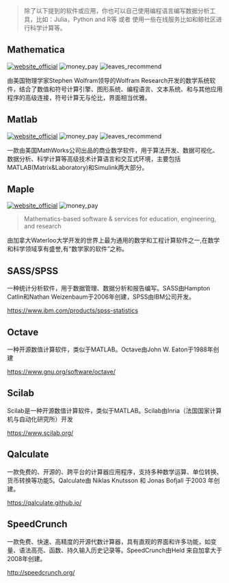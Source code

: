 > 除了以下提到的软件或应用，你也可以自己使用编程语言编写数据分析工具，比如：Julia，Python and R等 或者 使用一些在线服务比如和鲸社区进行科学计算等。

## Mathematica

[![website_official](https://gitbook07.oss-cn-hangzhou.aliyuncs.com/website_official.svg)](http://www.wolfram.com/mathematica/) ![money_pay](https://gitbook07.oss-cn-hangzhou.aliyuncs.com/money_pay.svg) ![leaves_recommend](https://gitbook07.oss-cn-hangzhou.aliyuncs.com/leaves_rec.svg) 

由美国物理学家Stephen Wolfram领导的Wolfram Research开发的数学系统软件，结合了数值和符号计算引擎、图形系统、编程语言、文本系统、和与其他应用程序的高级连接，符号计算无与伦比，界面相当优雅。

## Matlab
[![website_official](https://gitbook07.oss-cn-hangzhou.aliyuncs.com/website_official.svg)](https://www.mathworks.com/) ![money_pay](https://gitbook07.oss-cn-hangzhou.aliyuncs.com/money_pay.svg) ![leaves_recommend](https://gitbook07.oss-cn-hangzhou.aliyuncs.com/leaves_rec.svg)

一款由美国MathWorks公司出品的商业数学软件，用于算法开发、数据可视化、数据分析、科学计算等高级技术计算语言和交互式环境，主要包括MATLAB(Matrix&Laboratory)和Simulink两大部分。

## Maple
[![website_official](https://gitbook07.oss-cn-hangzhou.aliyuncs.com/website_official.svg)](https://www.maplesoft.com/)  ![money_pay](https://gitbook07.oss-cn-hangzhou.aliyuncs.com/money_pay.svg)

> Mathematics-based software & services for education, engineering, and research

由加拿大Waterloo大学开发的世界上最为通用的数学和工程计算软件之一,在数学和科学领域享有盛誉,有“数学家的软件”之称。

## SASS/SPSS

一种统计分析软件，用于数据管理、数据分析和报告编写。SASS由Hampton Catlin和Nathan Weizenbaum于2006年创建，SPSS由IBM公司开发。

https://www.ibm.com/products/spss-statistics

## Octave

一种开源数值计算软件，类似于MATLAB。Octave由John W. Eaton于1988年创建

https://www.gnu.org/software/octave/

## Scilab

Scilab是一种开源数值计算软件，类似于MATLAB。Scilab由Inria（法国国家计算机与自动化研究所）开发

https://www.scilab.org/

## Qalculate

一款免费的、开源的、跨平台的计算器应用程序，支持多种数学运算、单位转换、货币转换等功能5。Qalculate由 Niklas Knutsson 和 Jonas Bofjall 于2003 年创建。

https://qalculate.github.io/

## SpeedCrunch

一款免费、快速、高精度的开源代数计算器，具有直观的界面和许多功能，如变量、语法高亮、函数、持久输入历史记录等。SpeedCrunch由Held 来自加拿大于2008年创建。

http://speedcrunch.org/